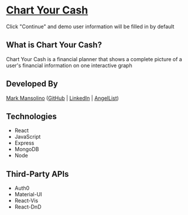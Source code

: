 # [Chart Your Cash](https://chart-your-cash.herokuapp.com/)

Click "Continue" and demo user information will be filled in by default

## What is Chart Your Cash?

Chart Your Cash is a financial planner that shows a complete picture of a user's financial information on one interactive graph

## Developed By

[Mark Mansolino](https://markjm610.github.io/) ([GitHub](https://github.com/markjm610) | [LinkedIn](https://www.linkedin.com/in/markmansolino/) | [AngelList](https://angel.co/u/mark-mansolino))

## Technologies

- React
- JavaScript
- Express
- MongoDB
- Node

## Third-Party APIs

- Auth0
- Material-UI
- React-Vis
- React-DnD
